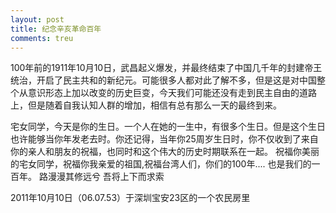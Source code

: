 ```yaml
---
layout: post
title: 纪念辛亥革命百年
comments: treu
---
```



100年前的1911年10月10日，武昌起义爆发，并最终结束了中国几千年的封建帝王统治，开启了民主共和的新纪元。可能很多人都对此了解不多，但是这是对中国整个从意识形态上加以改变的历史巨变，今天我们可能还没有走到民主自由的道路上，但是随着自我认知人群的增加，相信有总有那么一天的最终到来。<!-- more -->

宅女同学，今天是你的生日。一个人在她的一生中，有很多个生日。但是这个生日也许能够当你年发老去时。你还记得，当年你25周岁生日时，你不仅收到了来自你的亲人和朋友的祝福，也同时和这个伟大的历史时期联系在一起。
祝福你美丽的宅女同学，祝福你我亲爱的祖国,祝福台湾人们，你们的100年.... 也是我们的一百年。
路漫漫其修远兮 吾将上下而求索

2011年10月10日（06.07.53）于深圳宝安23区的一个农民房里
